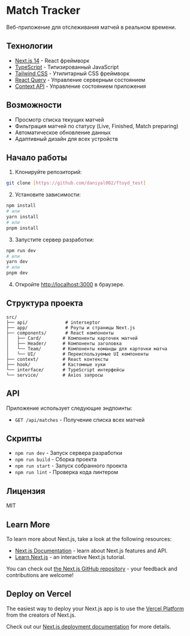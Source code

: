 # Match Tracker

Веб-приложение для отслеживания матчей в реальном времени.

## Технологии

- [Next.js 14](https://nextjs.org/) - React фреймворк
- [TypeScript](https://www.typescriptlang.org/) - Типизированный JavaScript
- [Tailwind CSS](https://tailwindcss.com/) - Утилитарный CSS фреймворк
- [React Query](https://tanstack.com/query/latest) - Управление серверным состоянием
- [Context API](https://react.dev/learn/passing-data-deeply-with-context) - Управление состоянием приложения

## Возможности

- Просмотр списка текущих матчей
- Фильтрация матчей по статусу (Live, Finished, Match preparing)
- Автоматическое обновление данных
- Адаптивный дизайн для всех устройств

## Начало работы

1. Клонируйте репозиторий:
```bash
git clone [https://github.com/daniyal002/ftoyd_test]
```

2. Установите зависимости:
```bash
npm install
# или
yarn install
# или
pnpm install
```

3. Запустите сервер разработки:
```bash
npm run dev
# или
yarn dev
# или
pnpm dev
```

4. Откройте [http://localhost:3000](http://localhost:3000) в браузере.

## Структура проекта

```
src/
├── api/              # interseptor
├── app/              # Роуты и страницы Next.js
├── components/       # React компоненты
│   ├── Card/        # Компоненты карточек матчей
│   ├── Header/      # Компоненты заголовка
│   └── Team/        # Компоненты команды для карточки матча
│   └── UI/          # Переиспользуемые UI компоненты
├── context/         # React контексты
├── hook/            # Кастомные хуки
└── interface/       # TypeScript интерфейсы
└── service/         # Axios запросы
```

## API

Приложение использует следующие эндпоинты:

- `GET /api/matches` - Получение списка всех матчей

## Скрипты

- `npm run dev` - Запуск сервера разработки
- `npm run build` - Сборка проекта
- `npm run start` - Запуск собранного проекта
- `npm run lint` - Проверка кода линтером

## Лицензия

MIT

## Learn More

To learn more about Next.js, take a look at the following resources:

- [Next.js Documentation](https://nextjs.org/docs) - learn about Next.js features and API.
- [Learn Next.js](https://nextjs.org/learn) - an interactive Next.js tutorial.

You can check out [the Next.js GitHub repository](https://github.com/vercel/next.js) - your feedback and contributions are welcome!

## Deploy on Vercel

The easiest way to deploy your Next.js app is to use the [Vercel Platform](https://vercel.com/new?utm_medium=default-template&filter=next.js&utm_source=create-next-app&utm_campaign=create-next-app-readme) from the creators of Next.js.

Check out our [Next.js deployment documentation](https://nextjs.org/docs/app/building-your-application/deploying) for more details.
